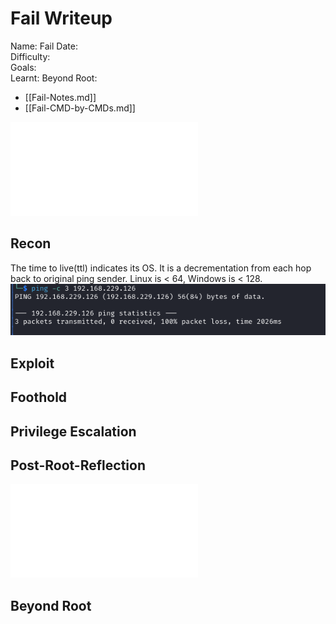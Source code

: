 # Fail Writeup

Name: Fail
Date:  
Difficulty:  
Goals:  
Learnt:
Beyond Root:

- [[Fail-Notes.md]]
- [[Fail-CMD-by-CMDs.md]]


![](Fail-map.excalidraw.md)

## Recon

The time to live(ttl) indicates its OS. It is a decrementation from each hop back to original ping sender. Linux is < 64, Windows is < 128.
![ping](Screenshots/ping.png)
	
## Exploit

## Foothold

## Privilege Escalation

## Post-Root-Reflection  

![](Fail-map.excalidraw.md)

## Beyond Root


